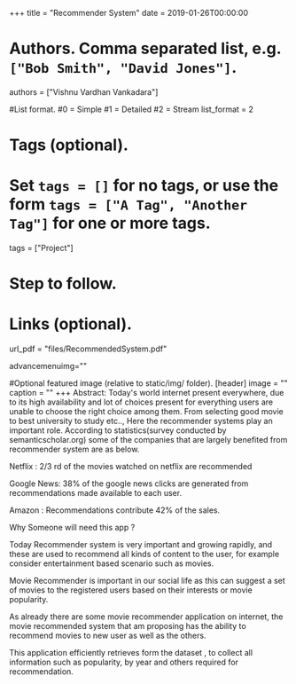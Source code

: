 +++
title = "Recommender System" 
date = 2019-01-26T00:00:00

# Authors. Comma separated list, e.g. `["Bob Smith", "David Jones"]`.
authors = ["Vishnu Vardhan Vankadara"]

#List format.
#0 = Simple
#1 = Detailed
#2 = Stream
list_format = 2

# Tags (optional).
#   Set `tags = []` for no tags, or use the form `tags = ["A Tag", "Another Tag"]` for one or more tags.
tags = ["Project"]

# Step to follow.

# Links (optional).
url_pdf = "files/RecommendedSystem.pdf"


advancemenuimg=""


#Optional featured image (relative to static/img/ folder).
[header] 
image = "" 
caption = "" 
+++
Abstract:
Today's world internet present everywhere, due to its high availability and lot of choices present for
everything users are unable to choose the right choice among them. From selecting good movie to best
university to study etc.., Here the recommender systems play an important role.
According to statistics(survey conducted by semanticscholar.org) some of the companies that are
largely benefited from recommender system are as below.

Netflix : 2/3 rd of the movies watched on netflix are recommended

Google News: 38% of the google news clicks are generated from recommendations made available to
each user.

Amazon : Recommendations contribute 42% of the sales.


Why Someone will need this app ?

Today Recommender system is very important and growing rapidly, and these are used to recommend all kinds of content to the user, for example consider entertainment based scenario such as movies.

Movie Recommender is important in our social life as this can suggest a set of movies to the registered users based on their interests or movie popularity.

As already there are some movie recommender application on internet, the movie recommended system that am proposing has the ability to recommend movies to new user as well as the others.

This application efficiently retrieves form the dataset , to collect all information such as popularity, by year and others required for recommendation.




